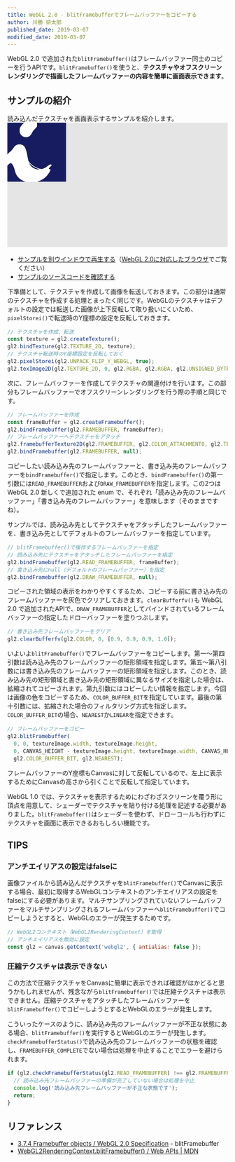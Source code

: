 ```yaml
---
title: WebGL 2.0 - blitFramebufferでフレームバッファーをコピーする
author: 川勝 研太郎
published_date: 2019-03-07
modified_date: 2019-03-07
---
```


WebGL 2.0 で追加された`blitFramebuffer()`はフレームバッファー同士のコピーを行うAPIです。`blitFramebuffer()`を使うと、**テクスチャやオフスクリーンレンダリングで描画したフレームバッファーの内容を簡単に画面表示できます**。

## サンプルの紹介
読み込んだテクスチャを画面表示するサンプルを紹介します。
[![](../imgs/webgl2_blitframebuffer.png)](https://ics-creative.github.io/web3d-maniacs/samples/webgl2_blitframebuffer)
- [サンプルを別ウインドウで再生する](https://ics-creative.github.io/web3d-maniacs/samples/webgl2_blitframebuffer)（[WebGL 2.0に対応したブラウザ](https://caniuse.com/#feat=webgl2)でご覧ください）
- [サンプルのソースコードを確認する](../samples/webgl2_blitframebuffer)

下準備として、テクスチャを作成して画像を転送しておきます。この部分は通常のテクスチャを作成する処理とまったく同じです。WebGLのテクスチャはデフォルトの設定では転送した画像が上下反転して取り扱いにくいため、`pixelStorei()`で転送時のY座標の設定を反転しておきます。

```javascript
// テクスチャを作成、転送
const texture = gl2.createTexture();
gl2.bindTexture(gl2.TEXTURE_2D, texture);
// テクスチャ転送時のY座標設定を反転しておく
gl2.pixelStorei(gl2.UNPACK_FLIP_Y_WEBGL, true);
gl2.texImage2D(gl2.TEXTURE_2D, 0, gl2.RGBA, gl2.RGBA, gl2.UNSIGNED_BYTE, textureImage);
```

次に、フレームバッファーを作成してテクスチャの関連付けを行います。この部分もフレームバッファーでオフスクリーンレンダリングを行う際の手順と同じです。

```javascript
// フレームバッファーを作成
const frameBuffer = gl2.createFramebuffer();
gl2.bindFramebuffer(gl2.FRAMEBUFFER, frameBuffer);
// フレームバッファーへテクスチャをアタッチ
gl2.framebufferTexture2D(gl2.FRAMEBUFFER, gl2.COLOR_ATTACHMENT0, gl2.TEXTURE_2D, texture, 0);
gl2.bindFramebuffer(gl2.FRAMEBUFFER, null);
```

コピーしたい読み込み先のフレームバッファーと、書き込み先のフレームバッファーを`bindFramebuffer()`で指定します。このとき、`bindFramebuffer()`の第一引数には`READ_FRAMEBUFFER`および`DRAW_FRAMEBUFFER`を指定します。この2つは WebGL 2.0 新しくで追加された enum で、それぞれ「読み込み先のフレームバッファー」「書き込み先のフレームバッファー」を意味します（そのままですね）。

サンプルでは、読み込み先としてテクスチャをアタッチしたフレームバッファーを、書き込み先としてデフォルトのフレームバッファーを指定しています。

```javascript
// blitFramebuffer()で操作するフレームバッファーを指定
// 読み込み先にテクスチャをアタッチしたフレームバッファーを指定
gl2.bindFramebuffer(gl2.READ_FRAMEBUFFER, frameBuffer);
// 書き込み先にnull（デフォルトのフレームバッファー）を指定
gl2.bindFramebuffer(gl2.DRAW_FRAMEBUFFER, null);
```

コピーされた領域の表示をわかりやすくするため、コピーする前に書き込み先のフレームバッファーを灰色でクリアしておきます。`clearBufferfv()`も WebGL 2.0 で追加されたAPIで、`DRAW_FRAMEBUFFER`としてバインドされているフレームバッファーの指定したドローバッファーを塗りつぶします。

```javascript
// 書き込み先フレームバッファーをクリア
gl2.clearBufferfv(gl2.COLOR, 0, [0.9, 0.9, 0.9, 1.0]);
```

いよいよ`blitFramebuffer()`でフレームバッファーをコピーします。第一〜第四引数は読み込み先のフレームバッファーの矩形領域を指定します。第五〜第八引数には書き込み先のフレームバッファーの矩形領域を指定します。このとき、読み込み先の矩形領域と書き込み先の矩形領域に異なるサイズを指定した場合は、拡縮されてコピーされます。第九引数にはコピーしたい情報を指定します。今回は画像の色をコピーするため、`COLOR_BUFFER_BIT`を指定しています。最後の第十引数には、拡縮された場合のフィルタリング方式を指定します。`COLOR_BUFFER_BIT`の場合、`NEAREST`か`LINEAR`を指定できます。

```javascript
// フレームバッファーをコピー
gl2.blitFramebuffer(
  0, 0, textureImage.width, textureImage.height,
  0, CANVAS_HEIGHT - textureImage.height, textureImage.width, CANVAS_HEIGHT,
  gl2.COLOR_BUFFER_BIT, gl2.NEAREST);
```

フレームバッファーのY座標もCanvasに対して反転しているので、左上に表示するためにCanvasの高さから引くことで反転して指定しています。

WebGL 1.0 では、テクスチャを表示するためにわざわざスクリーンを覆う形に頂点を用意して、シェーダーでテクスチャを貼り付ける処理を記述する必要がありました。`blitFramebuffer()`はシェーダーを使わず、ドローコールも行わずにテクスチャを画面に表示できるおもしろい機能です。

## TIPS
### アンチエイリアスの設定はfalseに
画像ファイルから読み込んだテクスチャを`blitFramebuffer()`でCanvasに表示する場合、最初に取得するWebGLコンテキストのアンチエイリアスの設定をfalseにする必要があります。マルチサンプリングされていないフレームバッファーをマルチサンプリングされるフレームバッファーへ`blitFramebuffer()`でコピーしようとすると、WebGLのエラーが発生するためです。

```javascript
// WebGL2コンテキスト（WebGL2RenderingContext）を取得
// アンチエイリアスを無効に設定
const gl2 = canvas.getContext('webgl2', { antialias: false });
```

### 圧縮テクスチャは表示できない
この方法で圧縮テクスチャをCanvasに簡単に表示できれば確認がはかどると思うかもしれませんが、残念ながら`blitFramebuffer()`では圧縮テクスチャは表示できません。圧縮テクスチャをアタッチしたフレームバッファーを`blitFramebuffer()`でコピーしようとするとWebGLのエラーが発生します。

こういったケースのように、読み込み先のフレームバッファーが不正な状態にある場合、`blitFramebuffer()`を実行するとWebGLのエラーが発生します。`checkFramebufferStatus()`で読み込み先のフレームバッファーの状態を確認し、`FRAMEBUFFER_COMPLETE`でない場合は処理を中止することでエラーを避けられます。

```javascript
if (gl2.checkFramebufferStatus(gl2.READ_FRAMEBUFFER) !== gl2.FRAMEBUFFER_COMPLETE) {
  // 読み込み先フレームバッファーの準備が完了していない場合は処理を中止
  console.log('読み込み先フレームバッファーが不正な状態です');
  return;
}
```

## リファレンス

- [3.7.4 Framebuffer objects / WebGL 2.0 Specification](https://www.khronos.org/registry/webgl/specs/latest/2.0/#3.7.4) - blitFramebuffer
- [WebGL2RenderingContext.blitFramebuffer()
 / Web APIs | MDN](https://developer.mozilla.org/en-US/docs/Web/API/WebGL2RenderingContext/blitFramebuffer)
